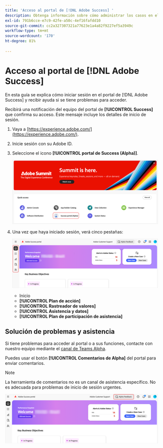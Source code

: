```yaml
---
title: 'Acceso al portal de [!DNL Adobe Success] '
description: Obtenga información sobre cómo administrar los casos en el portal de  [!DNL Adobe Success] .
exl-id: 791b6cce-e7c9-42fe-a50c-4ef16fafdd10
source-git-commit: cc2a327307321a77623e1a4a82f9227ef5a3949c
workflow-type: tm+mt
source-wordcount: '170'
ht-degree: 81%

---
```


# Acceso al portal de [!DNL Adobe Success]

En esta guía se explica cómo iniciar sesión en el portal de [!DNL Adobe Success] y recibir ayuda si se tiene problemas para acceder.

Recibirá una notificación del equipo del portal de **[!UICONTROL Success]** que confirma su acceso. Este mensaje incluye los detalles de inicio de sesión.

1. Vaya a [https://experience.adobe.com/](https://experience.adobe.com/).
1. Inicie sesión con su Adobe ID.
1. Seleccione el icono **[!UICONTROL portal de Success (Alpha)]**.

   ![Icono y etiqueta para el portal de éxito (Alpha)](assets/alpha-success-portal-alpha.png "Portal de éxito de acceso (Alpha)")



1. Una vez que haya iniciado sesión, verá cinco pestañas:

   ![Barra lateral de la interfaz del portal de éxito de Adobe](assets/adobe-success-portal-tabs.png "Fichas de la barra lateral")


   * Inicio
   * **[!UICONTROL Plan de acción]**
   * **[!UICONTROL Rastreador de valores]**
   * **[!UICONTROL Asistencia y datos]**
   * **[!UICONTROL Plan de participación de asistencia]**

## Solución de problemas y asistencia

Si tiene problemas para acceder al portal o a sus funciones, contacte con nuestro equipo mediante el [canal de Teams Alpha](https://teams.microsoft.com/l/channel/19:h-GcuAZs9uF05rervqTdx2U27ohYINuRUIfbMte9B-U1@thread.tacv2/General?groupId=02b87789-3475-47e4-94c1-0981f63ae89f&tenantId=fa7b1b5a-7b34-4387-94ae-d2c178decee1).   

Puedes usar el botón **[!UICONTROL Comentarios de Alpha]** del portal para enviar comentarios.

>[!NOTE]
>
>La herramienta de comentarios no es un canal de asistencia específico. No es adecuada para problemas de inicio de sesión urgentes.

![Botón de comentarios de Alpha en el portal para enviar comentarios](assets/adobe-success-portal-home.png "Botón de comentarios de Alpha")
